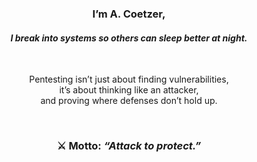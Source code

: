 <div align="center">
    <h3>I’m A. Coetzer,</h3>
    <h4>
        <em>I break into systems so others can sleep better at night.</em>  
    </h4>
    <br>
    <p>
        Pentesting isn’t just about finding vulnerabilities,<br>
        it’s about thinking like an attacker,<br>
        and proving where defenses don’t hold up.
    </p>
    <br>
    <h3>
        <strong>⚔️ Motto: <em>“Attack to protect.”</em></strong>
    </h3>
</div>
